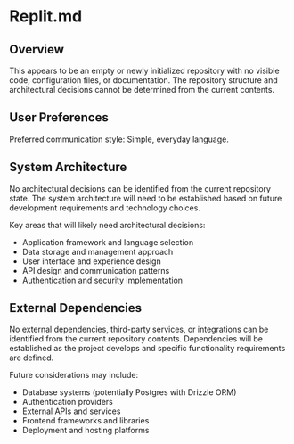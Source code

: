# Replit.md

## Overview

This appears to be an empty or newly initialized repository with no visible code, configuration files, or documentation. The repository structure and architectural decisions cannot be determined from the current contents.

## User Preferences

Preferred communication style: Simple, everyday language.

## System Architecture

No architectural decisions can be identified from the current repository state. The system architecture will need to be established based on future development requirements and technology choices.

Key areas that will likely need architectural decisions:
- Application framework and language selection
- Data storage and management approach
- User interface and experience design
- API design and communication patterns
- Authentication and security implementation

## External Dependencies

No external dependencies, third-party services, or integrations can be identified from the current repository contents. Dependencies will be established as the project develops and specific functionality requirements are defined.

Future considerations may include:
- Database systems (potentially Postgres with Drizzle ORM)
- Authentication providers
- External APIs and services
- Frontend frameworks and libraries
- Deployment and hosting platforms